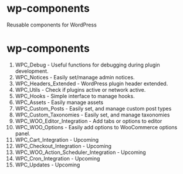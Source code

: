 # wp-components
Reusable components for WordPress

# wp-components
1.  WPC_Debug - Useful functions for debugging during plugin development.
2.  WPC_Notices - Easily set/manage admin notices.
3.  WPC_Headers_Extended - WordPress plugin header extended.
4.  WPC_Utils - Check if plugins active or network active.
5.  WPC_Hooks - Simple interface to manage hooks.
6.  WPC_Assets - Easily manage assets
7.  WPC_Custom_Posts - Easily set, and manage custom post types
8.  WPC_Custom_Taxonomies - Easily set, and manage taxonomies
9.  WPC_WOO_Editor_Integration - Add tabs or options to editor
10. WPC_WOO_Options - Easily add options to WooCommerce options panel.
11. WPC_Cart_Integration - Upcoming
12. WPC_Checkout_Integration - Upcoming
13. WPC_WOO_Action_Scheduler_Integration - Upcoming
14. WPC_Cron_Integration - Upcoming
15. WPC_Updates - Upcoming